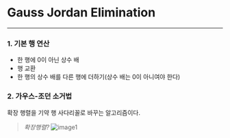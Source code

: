 # Gauss Jordan Elimination #
-----------------------
### 1. 기본 행 연산 ###
* 한 행에 0이 아닌 상수 배
* 행 교환
* 한 행의 상수 배를 다른 행에 더하기(상수 배는 0이 아니여야 한다)
### 2. 가우스-조던 소거법 ###
확장 행렬을 기약 행 사다리꼴로 바꾸는 알고리즘이다.

>*확장행렬?*
>    ![image1](/Math\image/2021_02_06_1.PNG)

